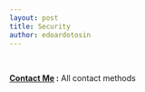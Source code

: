 ```yaml
---
layout: post
title: Security
author: edoardotosin
---
```


<meta http-equiv="Refresh" content="0; url=https://edoardo.tos-in.it/contact-me" />

<br>

**[Contact Me](https://edoardo.tos-in.it/contact-me) :** All contact methods